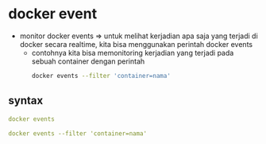 # docker event
- monitor docker events => untuk melihat kerjadian apa saja yang terjadi di docker secara realtime, kita bisa menggunakan perintah docker events
  - contohnya kita bisa memonitoring kerjadian yang terjadi pada sebuah container dengan perintah
    ```bash
    docker events --filter 'container=nama'
    ```

## syntax
```yaml
docker events

docker events --filter 'container=nama'
```